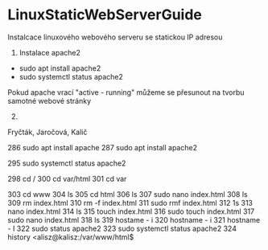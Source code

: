 # LinuxStaticWebServerGuide
Instalcace linuxového webového serveru se statickou IP adresou

1. Instalace apache2
- sudo apt install apache2
- sudo systemctl status apache2

Pokud apache vrací "active - running" můžeme se přesunout na tvorbu samotné webové stránky

2.  



Fryčták, Jaročová, Kalič


286 sudo apt install apache
287 sudo apt install apache2

295 sudo systemctl status apache2

298 cd /
300 cd var/html
301 cd var

303 cd www
304
ls
305 cd html
306
ls
307 sudo nano index.html
308
ls
309 rm index.html
310 rm -f index.html
311 sudo rmf index.html
312
1s
313 nano index.html
314
ls
315 touch index.html
316 sudo touch index.html
317 sudo nano index.html
318 ls
319 hostame - i
320 hostname - i
321 hostname - I
322 sudo status apache2
323 sudo systemctl status apache2
324 history
<alisz@kalisz:/var/www/html$

